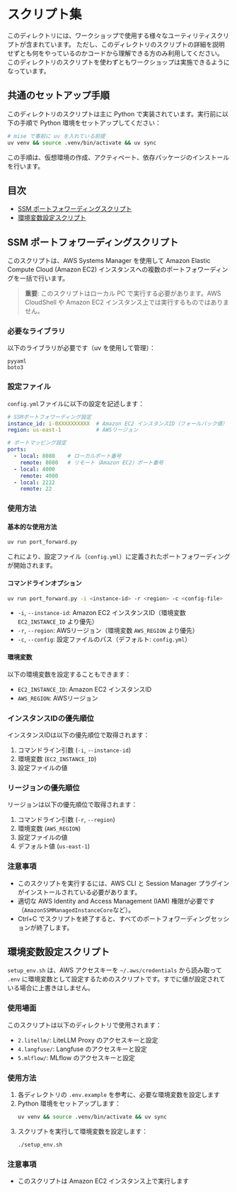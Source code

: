 # スクリプト集

このディレクトリには、ワークショップで使用する様々なユーティリティスクリプトが含まれています。
ただし、このディレクトリのスクリプトの詳細を説明せずとも何をやっているのかコードから理解できる方のみ利用してください。
このディレクトリのスクリプトを使わずともワークショップは実施できるようになっています。

## 共通のセットアップ手順

このディレクトリのスクリプトは主に Python で実装されています。実行前に以下の手順で Python 環境をセットアップしてください：

```bash
# mise で事前に uv を入れている前提
uv venv && source .venv/bin/activate && uv sync
```

この手順は、仮想環境の作成、アクティベート、依存パッケージのインストールを行います。

## 目次

- [SSM ポートフォワーディングスクリプト](#ssmポートフォワーディングスクリプト)
- [環境変数設定スクリプト](#環境変数設定スクリプト)

## SSM ポートフォワーディングスクリプト

このスクリプトは、AWS Systems Manager を使用して Amazon Elastic Compute Cloud (Amazon EC2) インスタンスへの複数のポートフォワーディングを一括で行います。

> **重要**: このスクリプトはローカル PC で実行する必要があります。AWS CloudShell や Amazon EC2 インスタンス上では実行するものではありません。

### 必要なライブラリ

以下のライブラリが必要です（uv を使用して管理）：

```
pyyaml
boto3
```

### 設定ファイル

`config.yml`ファイルに以下の設定を記述します：

```yaml
# SSMポートフォワーディング設定
instance_id: i-0XXXXXXXXXX  # Amazon EC2 インスタンスID（フォールバック値）
region: us-east-1           # AWSリージョン

# ポートマッピング設定
ports:
  - local: 8080    # ローカルポート番号
    remote: 8080   # リモート（Amazon EC2）ポート番号
  - local: 4000
    remote: 4000
  - local: 2222
    remote: 22
```

### 使用方法

#### 基本的な使用方法

```bash
uv run port_forward.py
```

これにより、設定ファイル（`config.yml`）に定義されたポートフォワーディングが開始されます。

#### コマンドラインオプション

```bash
uv run port_forward.py -i <instance-id> -r <region> -c <config-file>
```

- `-i`, `--instance-id`: Amazon EC2 インスタンスID（環境変数 `EC2_INSTANCE_ID` より優先）
- `-r`, `--region`: AWSリージョン（環境変数 `AWS_REGION` より優先）
- `-c`, `--config`: 設定ファイルのパス（デフォルト: `config.yml`）

#### 環境変数

以下の環境変数を設定することもできます：

- `EC2_INSTANCE_ID`: Amazon EC2 インスタンスID
- `AWS_REGION`: AWSリージョン

### インスタンスIDの優先順位

インスタンスIDは以下の優先順位で取得されます：

1. コマンドライン引数 (`-i`, `--instance-id`)
2. 環境変数 (`EC2_INSTANCE_ID`)
3. 設定ファイルの値

### リージョンの優先順位

リージョンは以下の優先順位で取得されます：

1. コマンドライン引数 (`-r`, `--region`)
2. 環境変数 (`AWS_REGION`)
3. 設定ファイルの値
4. デフォルト値 (`us-east-1`)

### 注意事項

- このスクリプトを実行するには、AWS CLI と Session Manager プラグインがインストールされている必要があります。
- 適切な AWS Identity and Access Management (IAM) 権限が必要です（`AmazonSSMManagedInstanceCore`など）。
- Ctrl+C でスクリプトを終了すると、すべてのポートフォワーディングセッションが終了します。

## 環境変数設定スクリプト

`setup_env.sh` は、AWS アクセスキーを `~/.aws/credentials` から読み取って `.env` に環境変数として設定するためのスクリプトです。すでに値が設定されている場合に上書きはしません。

### 使用場面

このスクリプトは以下のディレクトリで使用されます：

- `2.litellm/`: LiteLLM Proxy のアクセスキーと設定
- `4.langfuse/`: Langfuse のアクセスキーと設定
- `5.mlflow/`: MLflow のアクセスキーと設定

### 使用方法

1. 各ディレクトリの `.env.example` を参考に、必要な環境変数を設定します
2. Python 環境をセットアップします：
   ```bash
   uv venv && source .venv/bin/activate && uv sync
   ```
3. スクリプトを実行して環境変数を設定します：
   ```bash
   ./setup_env.sh
   ```

### 注意事項

- このスクリプトは Amazon EC2 インスタンス上で実行します
